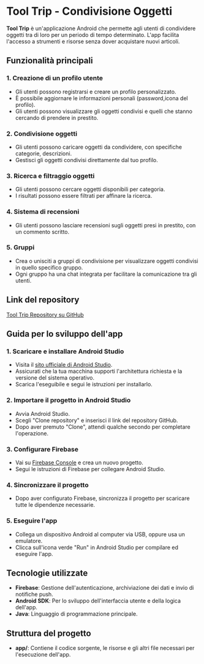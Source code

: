 # Tool Trip - Condivisione Oggetti

**Tool Trip** è un'applicazione Android che permette agli utenti di condividere oggetti tra di loro per un periodo di tempo determinato. L'app facilita l'accesso a strumenti e risorse senza dover acquistare nuovi articoli.

## Funzionalità principali

### 1. Creazione di un profilo utente
- Gli utenti possono registrarsi e creare un profilo personalizzato.
- È possibile aggiornare le informazioni personali (password,icona del profilo).
- Gli utenti possono visualizzare gli oggetti condivisi e quelli che stanno cercando di prendere in prestito.

### 2. Condivisione oggetti
- Gli utenti possono caricare oggetti da condividere, con specifiche categorie, descrizioni.
- Gestisci gli oggetti condivisi direttamente dal tuo profilo.

### 3. Ricerca e filtraggio oggetti
- Gli utenti possono cercare oggetti disponibili per categoria.
- I risultati possono essere filtrati per affinare la ricerca.

### 4. Sistema di recensioni
- Gli utenti possono lasciare recensioni sugli oggetti presi in prestito, con un commento scritto.

### 5. Gruppi
- Crea o unisciti a gruppi di condivisione per visualizzare oggetti condivisi in quello specifico gruppo.
- Ogni gruppo ha una chat integrata per facilitare la comunicazione tra gli utenti.

## Link del repository

[Tool Trip Repository su GitHub](https://github.com/MattiaMazarese/ToolTrip/)

## Guida per lo sviluppo dell'app

### 1. Scaricare e installare Android Studio
- Visita il [sito ufficiale di Android Studio](https://developer.android.com/studio?hl=it).
- Assicurati che la tua macchina supporti l'architettura richiesta e la versione del sistema operativo.
- Scarica l'eseguibile e segui le istruzioni per installarlo.

### 2. Importare il progetto in Android Studio
- Avvia Android Studio.
- Scegli "Clone repository" e inserisci il link del repository GitHub.
- Dopo aver premuto "Clone", attendi qualche secondo per completare l'operazione.

### 3. Configurare Firebase
- Vai su [Firebase Console](https://console.firebase.google.com/) e crea un nuovo progetto.
- Segui le istruzioni di Firebase per collegare Android Studio.

### 4. Sincronizzare il progetto
- Dopo aver configurato Firebase, sincronizza il progetto per scaricare tutte le dipendenze necessarie.

### 5. Eseguire l'app
- Collega un dispositivo Android al computer via USB, oppure usa un emulatore.
- Clicca sull'icona verde "Run" in Android Studio per compilare ed eseguire l'app.

## Tecnologie utilizzate
- **Firebase**: Gestione dell'autenticazione, archiviazione dei dati e invio di notifiche push.
- **Android SDK**: Per lo sviluppo dell'interfaccia utente e della logica dell'app.
- **Java**: Linguaggio di programmazione principale.

## Struttura del progetto
- **app/**: Contiene il codice sorgente, le risorse e gli altri file necessari per l'esecuzione dell'app.
